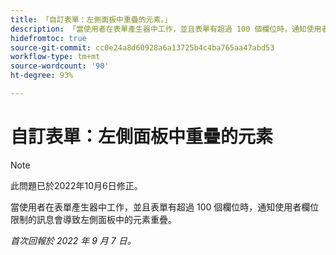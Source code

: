 ```yaml
---
title: 「自訂表單：左側面板中重疊的元素。」
description: 「當使用者在表單產生器中工作，並且表單有超過 100 個欄位時，通知使用者欄位限制的訊息會導致左側面板中的元素重疊。
hidefromtoc: true
source-git-commit: cc0e24a8d60928a6a13725b4c4ba765aa47abd53
workflow-type: tm+mt
source-wordcount: '90'
ht-degree: 93%

---
```



# 自訂表單：左側面板中重疊的元素

>[!NOTE]
>
>此問題已於2022年10月6日修正。

當使用者在表單產生器中工作，並且表單有超過 100 個欄位時，通知使用者欄位限制的訊息會導致左側面板中的元素重疊。

_首次回報於 2022 年 9 月 7 日。_

